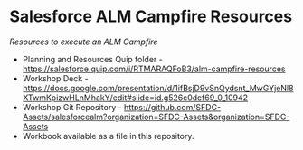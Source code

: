 # Salesforce ALM Campfire Resources


*Resources to execute an ALM Campfire*

* Planning and Resources Quip folder - https://salesforce.quip.com/i/RTMARAQFoB3/alm-campfire-resources
* Workshop Deck - https://docs.google.com/presentation/d/1ifBsjD9vSnQydsnt_MwGYjeNl8XTwmKpizwHLnMhakY/edit#slide=id.g526c0dcf69_0_10942
* Workshop Git Repository - https://github.com/SFDC-Assets/salesforcealm?organization=SFDC-Assets&organization=SFDC-Assets
* Workbook available as a file in this repository.
